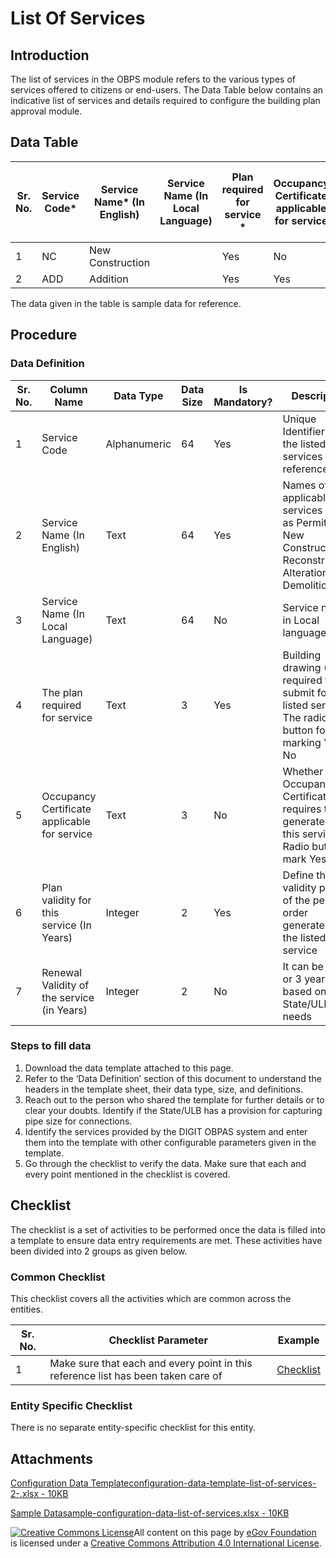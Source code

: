 # List Of Services

## Introduction <a href="#introduction" id="introduction"></a>

The list of services in the OBPS module refers to the various types of services offered to citizens or end-users. The Data Table below contains an indicative list of services and details required to configure the building plan approval module.

## Data Table <a href="#data-table" id="data-table"></a>

| Sr. No. | Service Code\* | Service Name\* (In English) | Service Name (In Local Language) | Plan required for service \* | Occupancy Certificate applicable for service | Plan Validity of this service (In Years)\* | Renewal Validity of the service (in Years) |
| ------- | -------------- | --------------------------- | -------------------------------- | ---------------------------- | -------------------------------------------- | ------------------------------------------ | ------------------------------------------ |
| 1       | NC             | New Construction            | ​                                | Yes                          | No                                           | 2                                          | 2                                          |
| 2       | ADD            | Addition                    | ​                                | Yes                          | Yes                                          | 1                                          | 1                                          |

The data given in the table is sample data for reference.

## Procedure <a href="#procedure" id="procedure"></a>

### Data Definition <a href="#data-definition" id="data-definition"></a>

| Sr. No. | Column Name                                  | Data Type    | Data Size | Is Mandatory? | Description                                                                                                 |
| ------- | -------------------------------------------- | ------------ | --------- | ------------- | ----------------------------------------------------------------------------------------------------------- |
| 1       | Service Code                                 | Alphanumeric | 64        | Yes           | Unique Identifier for the listed services for reference                                                     |
| 2       | Service Name (In English)                    | Text         | 64        | Yes           | Names of applicable services such as Permit for New Construction, Reconstruction, Alteration, or Demolition |
| 3       | Service Name (In Local Language)             | Text         | 64        | No            | Service names in Local language                                                                             |
| 4       | The plan required for service                | Text         | 3         | Yes           | Building drawing (Plan) required to submit for the listed services. The radio button for marking Yes or No  |
| 5       | Occupancy Certificate applicable for service | Text         | 3         | No            | Whether Occupancy Certificate requires to be generated for this service. Radio button to mark Yes or No     |
| 6       | Plan validity for this service (In Years)    | Integer      | 2         | Yes           | Define the validity period of the permit order generated for the listed service                             |
| 7       | Renewal Validity of the service (in Years)   | Integer      | 2         | No            | It can be 1 or 2 or 3 years based on the State/ULB needs                                                    |

### Steps to fill data <a href="#steps-to-fill-data" id="steps-to-fill-data"></a>

1. Download the data template attached to this page.
2. Refer to the ‘Data Definition’ section of this document to understand the headers in the template sheet, their data type, size, and definitions.
3. Reach out to the person who shared the template for further details or to clear your doubts. Identify if the State/ULB has a provision for capturing pipe size for connections.
4. Identify the services provided by the DIGIT OBPAS system and enter them into the template with other configurable parameters given in the template.
5. Go through the checklist to verify the data. Make sure that each and every point mentioned in the checklist is covered.

## Checklist <a href="#checklist" id="checklist"></a>

The checklist is a set of activities to be performed once the data is filled into a template to ensure data entry requirements are met. These activities have been divided into 2 groups as given below.

### Common Checklist <a href="#common-checklist" id="common-checklist"></a>

This checklist covers all the activities which are common across the entities.

| Sr. No. | Checklist Parameter                                                               | Example                                                                                                                      |
| ------- | --------------------------------------------------------------------------------- | ---------------------------------------------------------------------------------------------------------------------------- |
| 1       | Make sure that each and every point in this reference list has been taken care of | ​[Checklist](https://docs.digit.org/configure-digit/configuring-master-data-templates/module-setup/common-config/checklist)​ |

### Entity Specific Checklist <a href="#entity-specific-checklist" id="entity-specific-checklist"></a>

There is no separate entity-specific checklist for this entity.

## Attachments <a href="#attachments" id="attachments"></a>

[Configuration Data Templateconfiguration-data-template-list-of-services-2-.xlsx - 10KB](https://firebasestorage.googleapis.com/v0/b/gitbook-28427.appspot.com/o/assets%2F-MERG\_iQW5oN4ukgXP8K%2Fsync%2F9932ad63c3a3b15d4bd34a844bbd5b8ce287b248.xlsx?generation=1602050610319877\&alt=media)

[Sample Datasample-configuration-data-list-of-services.xlsx - 10KB](https://firebasestorage.googleapis.com/v0/b/gitbook-28427.appspot.com/o/assets%2F-MERG\_iQW5oN4ukgXP8K%2Fsync%2F23940d55f9f3cb65be9cdc2fdeeb34997ebc2aeb.xlsx?generation=1602050610098902\&alt=media)

[![Creative Commons License](https://i.creativecommons.org/l/by/4.0/80x15.png)](http://creativecommons.org/licenses/by/4.0/)All content on this page by [eGov Foundation ](https://egov.org.in)is licensed under a [Creative Commons Attribution 4.0 International License](http://creativecommons.org/licenses/by/4.0/).
